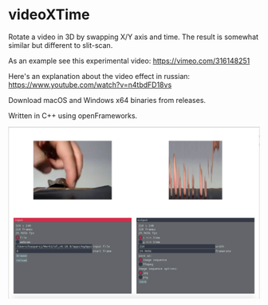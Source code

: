 # videoXTime
Rotate a video in 3D by swapping X/Y axis and time. The result is somewhat similar but different to slit-scan.

As an example see this experimental video: https://vimeo.com/316148251

Here's an explanation about the video effect in russian: https://www.youtube.com/watch?v=n4tbdFD18vs

Download macOS and Windows x64 binaries from releases.

Written in C++ using openFrameworks.

![](screenshot.png)
